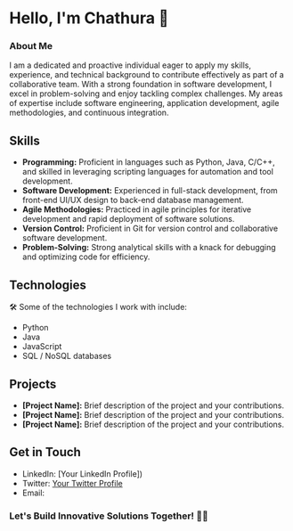 # Hello, I'm Chathura 👋

### About Me
I am a dedicated and proactive individual eager to apply my skills, experience, and technical background to contribute effectively as part of a collaborative team. With a strong foundation in software development, I excel in problem-solving and enjoy tackling complex challenges. My areas of expertise include software engineering, application development, agile methodologies, and continuous integration.

## Skills

- **Programming:** Proficient in languages such as Python, Java, C/C++, and skilled in leveraging scripting languages for automation and tool development.
- **Software Development:** Experienced in full-stack development, from front-end UI/UX design to back-end database management.
- **Agile Methodologies:** Practiced in agile principles for iterative development and rapid deployment of software solutions.
- **Version Control:** Proficient in Git for version control and collaborative software development.
- **Problem-Solving:** Strong analytical skills with a knack for debugging and optimizing code for efficiency.

## Technologies

🛠️ Some of the technologies I work with include:
- Python
- Java
- JavaScript
- SQL / NoSQL databases

## Projects

- **[Project Name]:** Brief description of the project and your contributions.
- **[Project Name]:** Brief description of the project and your contributions.
- **[Project Name]:** Brief description of the project and your contributions.

## Get in Touch

- LinkedIn: [Your LinkedIn Profile])
- Twitter: [Your Twitter Profile]()
- Email: 

### Let's Build Innovative Solutions Together! 🚀🔧
